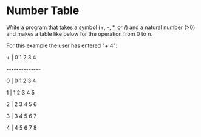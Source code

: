 # Number Table
Write a program that takes a symbol (+, -, *, or /) and a natural number (>0) and makes a table like below for the operation from 0 to n.

For this example the user has entered "+ 4":

\+ | 0 1 2 3 4

\--------------

0 | 0 1 2 3 4

1 | 1 2 3 4 5

2 | 2 3 4 5 6

3 | 3 4 5 6 7

4 | 4 5 6 7 8
